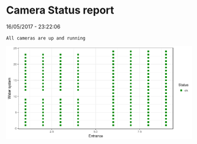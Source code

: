Camera Status report
================
16/05/2017 - 23:22:06

    All cameras are up and running

![](camreport_files/figure-markdown_github/unnamed-chunk-2-1.png)
